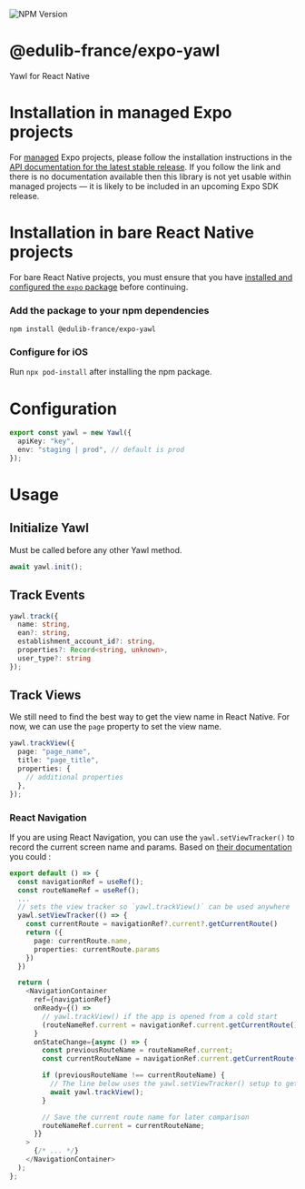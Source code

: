 ![NPM Version](https://img.shields.io/npm/v/@edulib-france/expo-yawl)

# @edulib-france/expo-yawl

Yawl for React Native

# Installation in managed Expo projects

For [managed](https://docs.expo.dev/archive/managed-vs-bare/) Expo projects, please follow the installation instructions in the [API documentation for the latest stable release](#api-documentation). If you follow the link and there is no documentation available then this library is not yet usable within managed projects &mdash; it is likely to be included in an upcoming Expo SDK release.

# Installation in bare React Native projects

For bare React Native projects, you must ensure that you have [installed and configured the `expo` package](https://docs.expo.dev/bare/installing-expo-modules/) before continuing.

### Add the package to your npm dependencies

```
npm install @edulib-france/expo-yawl
```

### Configure for iOS

Run `npx pod-install` after installing the npm package.

# Configuration

```ts
export const yawl = new Yawl({
  apiKey: "key",
  env: "staging | prod", // default is prod
});
```

# Usage

## Initialize Yawl

Must be called before any other Yawl method.

```ts
await yawl.init();
```

## Track Events

```ts
yawl.track({
  name: string,
  ean?: string,
  establishment_account_id?: string,
  properties?: Record<string, unknown>,
  user_type?: string
});
```

## Track Views

We still need to find the best way to get the view name in React Native. For now, we can use the `page` property to set the view name.

```ts
yawl.trackView({
  page: "page_name",
  title: "page_title",
  properties: {
    // additional properties
  },
});
```

### React Navigation

If you are using React Navigation, you can use the `yawl.setViewTracker()` to record the current screen name and params.
Based on [their documentation](https://reactnavigation.org/docs/5.x/screen-tracking/) you could :

```ts
export default () => {
  const navigationRef = useRef();
  const routeNameRef = useRef();
  ...
  // sets the view tracker so `yawl.trackView()` can be used anywhere
  yawl.setViewTracker(() => {
    const currentRoute = navigationRef?.current?.getCurrentRoute()
    return ({
      page: currentRoute.name,
      properties: currentRoute.params
    })
  })

  return (
    <NavigationContainer
      ref={navigationRef}
      onReady={() =>
        // yawl.trackView() if the app is opened from a cold start
        (routeNameRef.current = navigationRef.current.getCurrentRoute().name)
      }
      onStateChange={async () => {
        const previousRouteName = routeNameRef.current;
        const currentRouteName = navigationRef.current.getCurrentRoute().name;

        if (previousRouteName !== currentRouteName) {
          // The line below uses the yawl.setViewTracker() setup to get the current screen name and params
          await yawl.trackView();
        }

        // Save the current route name for later comparison
        routeNameRef.current = currentRouteName;
      }}
    >
      {/* ... */}
    </NavigationContainer>
  );
};
```
